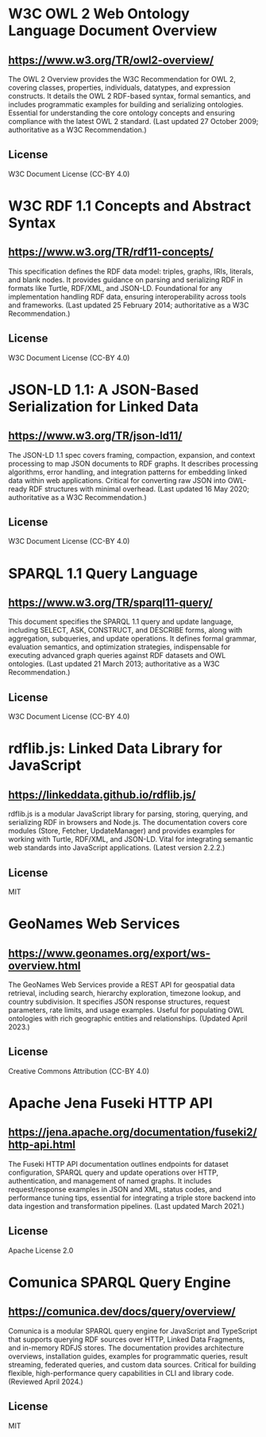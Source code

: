 # W3C OWL 2 Web Ontology Language Document Overview

## https://www.w3.org/TR/owl2-overview/
The OWL 2 Overview provides the W3C Recommendation for OWL 2, covering classes, properties, individuals, datatypes, and expression constructs. It details the OWL 2 RDF-based syntax, formal semantics, and includes programmatic examples for building and serializing ontologies. Essential for understanding the core ontology concepts and ensuring compliance with the latest OWL 2 standard. (Last updated 27 October 2009; authoritative as a W3C Recommendation.)

## License
W3C Document License (CC-BY 4.0)

# W3C RDF 1.1 Concepts and Abstract Syntax

## https://www.w3.org/TR/rdf11-concepts/
This specification defines the RDF data model: triples, graphs, IRIs, literals, and blank nodes. It provides guidance on parsing and serializing RDF in formats like Turtle, RDF/XML, and JSON-LD. Foundational for any implementation handling RDF data, ensuring interoperability across tools and frameworks. (Last updated 25 February 2014; authoritative as a W3C Recommendation.)

## License
W3C Document License (CC-BY 4.0)

# JSON-LD 1.1: A JSON-Based Serialization for Linked Data

## https://www.w3.org/TR/json-ld11/
The JSON-LD 1.1 spec covers framing, compaction, expansion, and context processing to map JSON documents to RDF graphs. It describes processing algorithms, error handling, and integration patterns for embedding linked data within web applications. Critical for converting raw JSON into OWL-ready RDF structures with minimal overhead. (Last updated 16 May 2020; authoritative as a W3C Recommendation.)

## License
W3C Document License (CC-BY 4.0)

# SPARQL 1.1 Query Language

## https://www.w3.org/TR/sparql11-query/
This document specifies the SPARQL 1.1 query and update language, including SELECT, ASK, CONSTRUCT, and DESCRIBE forms, along with aggregation, subqueries, and update operations. It defines formal grammar, evaluation semantics, and optimization strategies, indispensable for executing advanced graph queries against RDF datasets and OWL ontologies. (Last updated 21 March 2013; authoritative as a W3C Recommendation.)

## License
W3C Document License (CC-BY 4.0)

# rdflib.js: Linked Data Library for JavaScript

## https://linkeddata.github.io/rdflib.js/
rdflib.js is a modular JavaScript library for parsing, storing, querying, and serializing RDF in browsers and Node.js. The documentation covers core modules (Store, Fetcher, UpdateManager) and provides examples for working with Turtle, RDF/XML, and JSON-LD. Vital for integrating semantic web standards into JavaScript applications. (Latest version 2.2.2.)

## License
MIT

# GeoNames Web Services

## https://www.geonames.org/export/ws-overview.html
The GeoNames Web Services provide a REST API for geospatial data retrieval, including search, hierarchy exploration, timezone lookup, and country subdivision. It specifies JSON response structures, request parameters, rate limits, and usage examples. Useful for populating OWL ontologies with rich geographic entities and relationships. (Updated April 2023.)

## License
Creative Commons Attribution (CC-BY 4.0)

# Apache Jena Fuseki HTTP API

## https://jena.apache.org/documentation/fuseki2/http-api.html
The Fuseki HTTP API documentation outlines endpoints for dataset configuration, SPARQL query and update operations over HTTP, authentication, and management of named graphs. It includes request/response examples in JSON and XML, status codes, and performance tuning tips, essential for integrating a triple store backend into data ingestion and transformation pipelines. (Last updated March 2021.)

## License
Apache License 2.0

# Comunica SPARQL Query Engine

## https://comunica.dev/docs/query/overview/
Comunica is a modular SPARQL query engine for JavaScript and TypeScript that supports querying RDF sources over HTTP, Linked Data Fragments, and in-memory RDFJS stores. The documentation provides architecture overviews, installation guides, examples for programmatic queries, result streaming, federated queries, and custom data sources. Critical for building flexible, high-performance query capabilities in CLI and library code. (Reviewed April 2024.)

## License
MIT